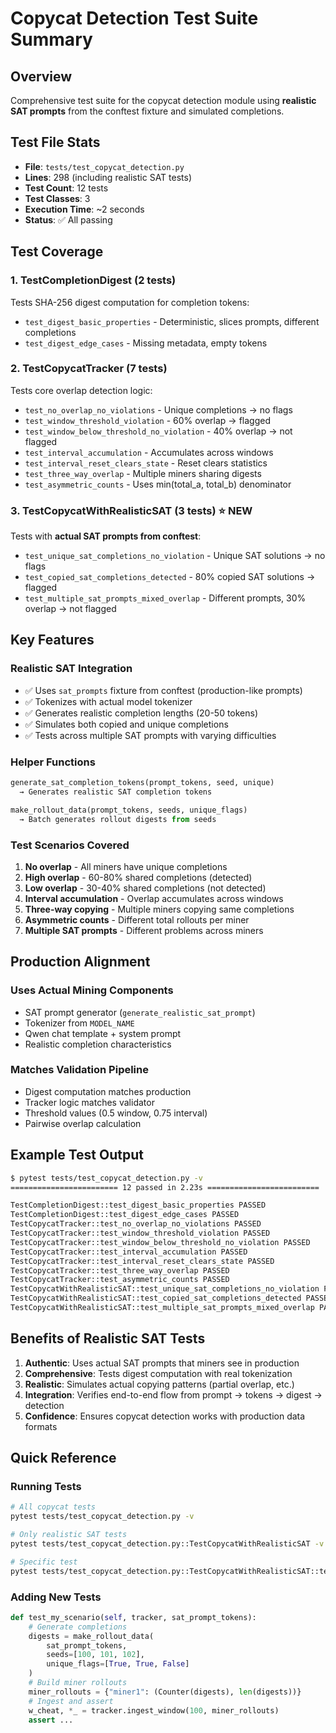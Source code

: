 # Copycat Detection Test Suite Summary

## Overview
Comprehensive test suite for the copycat detection module using **realistic SAT prompts** from the conftest fixture and simulated completions.

## Test File Stats
- **File**: `tests/test_copycat_detection.py`
- **Lines**: 298 (including realistic SAT tests)
- **Test Count**: 12 tests
- **Test Classes**: 3
- **Execution Time**: ~2 seconds
- **Status**: ✅ All passing

## Test Coverage

### 1. TestCompletionDigest (2 tests)
Tests SHA-256 digest computation for completion tokens:
- `test_digest_basic_properties` - Deterministic, slices prompts, different completions
- `test_digest_edge_cases` - Missing metadata, empty tokens

### 2. TestCopycatTracker (7 tests)
Tests core overlap detection logic:
- `test_no_overlap_no_violations` - Unique completions → no flags
- `test_window_threshold_violation` - 60% overlap → flagged
- `test_window_below_threshold_no_violation` - 40% overlap → not flagged
- `test_interval_accumulation` - Accumulates across windows
- `test_interval_reset_clears_state` - Reset clears statistics
- `test_three_way_overlap` - Multiple miners sharing digests
- `test_asymmetric_counts` - Uses min(total_a, total_b) denominator

### 3. TestCopycatWithRealisticSAT (3 tests) ⭐ NEW
Tests with **actual SAT prompts from conftest**:
- `test_unique_sat_completions_no_violation` - Unique SAT solutions → no flags
- `test_copied_sat_completions_detected` - 80% copied SAT solutions → flagged
- `test_multiple_sat_prompts_mixed_overlap` - Different prompts, 30% overlap → not flagged

## Key Features

### Realistic SAT Integration
- ✅ Uses `sat_prompts` fixture from conftest (production-like prompts)
- ✅ Tokenizes with actual model tokenizer
- ✅ Generates realistic completion lengths (20-50 tokens)
- ✅ Simulates both copied and unique completions
- ✅ Tests across multiple SAT prompts with varying difficulties

### Helper Functions
```python
generate_sat_completion_tokens(prompt_tokens, seed, unique)
  → Generates realistic SAT completion tokens

make_rollout_data(prompt_tokens, seeds, unique_flags)
  → Batch generates rollout digests from seeds
```

### Test Scenarios Covered
1. **No overlap** - All miners have unique completions
2. **High overlap** - 60-80% shared completions (detected)
3. **Low overlap** - 30-40% shared completions (not detected)
4. **Interval accumulation** - Overlap accumulates across windows
5. **Three-way copying** - Multiple miners copying same completions
6. **Asymmetric counts** - Different total rollouts per miner
7. **Multiple SAT prompts** - Different problems across miners

## Production Alignment

### Uses Actual Mining Components
- SAT prompt generator (`generate_realistic_sat_prompt`)
- Tokenizer from `MODEL_NAME`
- Qwen chat template + system prompt
- Realistic completion characteristics

### Matches Validation Pipeline
- Digest computation matches production
- Tracker logic matches validator
- Threshold values (0.5 window, 0.75 interval)
- Pairwise overlap calculation

## Example Test Output

```bash
$ pytest tests/test_copycat_detection.py -v
======================== 12 passed in 2.23s =========================

TestCompletionDigest::test_digest_basic_properties PASSED
TestCompletionDigest::test_digest_edge_cases PASSED
TestCopycatTracker::test_no_overlap_no_violations PASSED
TestCopycatTracker::test_window_threshold_violation PASSED
TestCopycatTracker::test_window_below_threshold_no_violation PASSED
TestCopycatTracker::test_interval_accumulation PASSED
TestCopycatTracker::test_interval_reset_clears_state PASSED
TestCopycatTracker::test_three_way_overlap PASSED
TestCopycatTracker::test_asymmetric_counts PASSED
TestCopycatWithRealisticSAT::test_unique_sat_completions_no_violation PASSED ⭐
TestCopycatWithRealisticSAT::test_copied_sat_completions_detected PASSED ⭐
TestCopycatWithRealisticSAT::test_multiple_sat_prompts_mixed_overlap PASSED ⭐
```

## Benefits of Realistic SAT Tests

1. **Authentic**: Uses actual SAT prompts that miners see in production
2. **Comprehensive**: Tests digest computation with real tokenization
3. **Realistic**: Simulates actual copying patterns (partial overlap, etc.)
4. **Integration**: Verifies end-to-end flow from prompt → tokens → digest → detection
5. **Confidence**: Ensures copycat detection works with production data formats

## Quick Reference

### Running Tests
```bash
# All copycat tests
pytest tests/test_copycat_detection.py -v

# Only realistic SAT tests
pytest tests/test_copycat_detection.py::TestCopycatWithRealisticSAT -v

# Specific test
pytest tests/test_copycat_detection.py::TestCopycatWithRealisticSAT::test_copied_sat_completions_detected -v
```

### Adding New Tests
```python
def test_my_scenario(self, tracker, sat_prompt_tokens):
    # Generate completions
    digests = make_rollout_data(
        sat_prompt_tokens,
        seeds=[100, 101, 102],
        unique_flags=[True, True, False]
    )
    # Build miner rollouts
    miner_rollouts = {"miner1": (Counter(digests), len(digests))}
    # Ingest and assert
    w_cheat, *_ = tracker.ingest_window(100, miner_rollouts)
    assert ...
```
